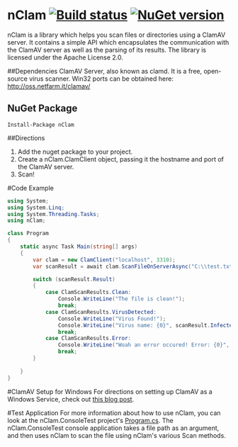 # nClam  [![Build status](https://ci.appveyor.com/api/projects/status/bka4oktv8aw3r985?svg=true)](https://ci.appveyor.com/project/tekmaven/nclam) [![NuGet version](https://badge.fury.io/nu/nClam.svg)](http://badge.fury.io/nu/nClam) #
nClam is a library which helps you scan files or directories using a ClamAV server.  It contains a simple API which encapsulates the communication with the ClamAV server as well as the parsing of its results.  The library is licensed under the Apache License 2.0.

##Dependencies
ClamAV Server, also known as clamd.  It is a free, open-source virus scanner.  Win32 ports can be obtained here: http://oss.netfarm.it/clamav/

## NuGet Package

    Install-Package nClam

##Directions
1. Add the nuget package to your project.
2. Create a nClam.ClamClient object, passing it the hostname and port of the ClamAV server.
3. Scan!

#Code Example
```csharp
using System;
using System.Linq;
using System.Threading.Tasks;
using nClam;

class Program
{
    static async Task Main(string[] args)
    {
        var clam = new ClamClient("localhost", 3310);
        var scanResult = await clam.ScanFileOnServerAsync("C:\\test.txt");  //any file you would like!

        switch (scanResult.Result)
        {
            case ClamScanResults.Clean:
                Console.WriteLine("The file is clean!");
                break;
            case ClamScanResults.VirusDetected:
                Console.WriteLine("Virus Found!");
                Console.WriteLine("Virus name: {0}", scanResult.InfectedFiles.First().VirusName);
                break;
            case ClamScanResults.Error:
                Console.WriteLine("Woah an error occured! Error: {0}", scanResult.RawResult);
                break;
        }
        
    }
}
```

#ClamAV Setup for Windows
For directions on setting up ClamAV as a Windows Service, check out [this blog post](http://architectryan.com/2011/05/19/nclam-a-dotnet-library-to-virus-scan/).

#Test Application
For more information about how to use nClam, you can look at the nClam.ConsoleTest project's [Program.cs](https://github.com/tekmaven/nClam/blob/master/nClam.ConsoleTest/Program.cs).  The nClam.ConsoleTest console application takes a file path as an argument, and then uses nClam to scan the file using nClam's various Scan methods.
